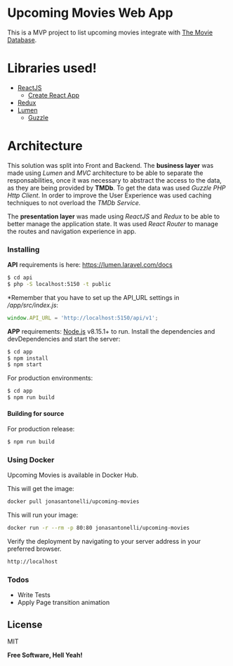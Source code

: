 # Upcoming Movies Web App
This is a MVP project to list upcoming movies integrate with [The Movie Database](https://themoviedb.org).

# Libraries used!
  - [ReactJS](https://reactjs.org/)
    * [Create React App](https://github.com/facebook/create-react-app)
  - [Redux](https://redux.js.org/)
  - [Lumen](https://lumen.laravel.com/)
    * [Guzzle](https://github.com/guzzle/guzzle)
 
# Architecture
This solution was split into Front and Backend.
The **business layer** was made using *Lumen* and *MVC* architecture to be able to separate the responsabilities, once it was necessary to abstract the access to the data, as they are being provided by **TMDb**. To get the data was used *Guzzle PHP Http Client*.
In order to improve the User Experience was used caching techniques to not overload the *TMDb Service.*

The **presentation layer** was made using *ReactJS* and *Redux* to be able to better manage the application state. It was used *React Router* to manage the routes and navigation experience in app.

### Installing

**API** requirements is here: https://lumen.laravel.com/docs
```sh
$ cd api
$ php -S localhost:5150 -t public
```

*Remember that you have to set up the API_URL settings in */app/src/index.js*:
```js 
window.API_URL = 'http://localhost:5150/api/v1';
```
**APP** requirements: [Node.js](https://nodejs.org/) v8.15.1+ to run.
Install the dependencies and devDependencies and start the server:
```sh
$ cd app
$ npm install
$ npm start
```
For production environments:

```sh
$ cd app
$ npm run build
```

#### Building for source
For production release:
```sh
$ npm run build
```

### Using Docker
Upcoming Movies is available in Docker Hub.

This will get the image:
```sh
docker pull jonasantonelli/upcoming-movies 
```

This will run your image:
```sh
docker run -r --rm -p 80:80 jonasantonelli/upcoming-movies
```

Verify the deployment by navigating to your server address in your preferred browser.
```sh
http://localhost
```

### Todos
 - Write Tests
 - Apply Page transition animation

License
----

MIT

**Free Software, Hell Yeah!**
